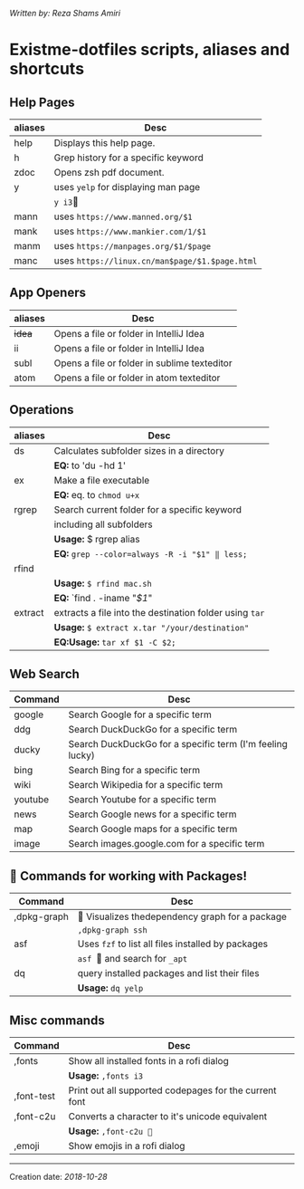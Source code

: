 _Written by: Reza Shams Amiri_

# Existme-dotfiles scripts, aliases and shortcuts
## Help Pages
| aliases | Desc |
| ------- | ---- |
| help      | Displays this help page. |
| h         | Grep history for a specific keyword |
| zdoc      | Opens zsh pdf document. |
| y         | uses `yelp` for displaying man page |
|           | `y i3` |
| mann      | uses `https://www.manned.org/$1` |
| mank      | uses `https://www.mankier.com/1/$1` |
| manm      | uses `https://manpages.org/$1/$page` |
| manc      | uses `https://linux.cn/man$page/$1.$page.html` |

## App Openers
| aliases | Desc |
| ------- | ---- |
| ~~idea~~ | Opens a file or folder in IntelliJ Idea |
| ii   | Opens a file or folder in IntelliJ Idea |
| subl | Opens a file or folder in sublime texteditor |
| atom | Opens a file or folder in atom texteditor |

## Operations
| aliases | Desc |
| ------- | ---- |
| ds        | Calculates subfolder sizes in a directory |
|           | **EQ:** to 'du -hd 1' |
| ex        | Make a file executable |
|           | **EQ:** eq. to `chmod u+x` |
| rgrep     | Search current folder for a specific keyword |
|           | including all subfolders |
|           | **Usage:** $ rgrep alias |
|           | **EQ:** `grep --color=always -R -i "$1" ‖ less;` |
| rfind     |  |
|           | **Usage:** `$ rfind mac.sh` |
|           | **EQ:** `find . -iname "*$1*" | grep -i "$1" --color=always` |
| extract   | extracts a file into the destination folder using `tar` |
|           | **Usage:** `$ extract x.tar "/your/destination"` |
|           | **EQ:Usage:** `tar xf $1 -C $2;` |

## Web Search
| Command   | Desc |
| --------- | ---- |
| google    | Search Google for a specific term |
| ddg       | Search DuckDuckGo for a specific term |
| ducky     | Search DuckDuckGo for a specific term (I'm feeling lucky) |
| bing      | Search Bing for a specific term |
| wiki      | Search Wikipedia for a specific term |
| youtube   | Search Youtube for a specific term |
| news      | Search Google news for a specific term |
| map       | Search Google maps for a specific term |
| image     | Search images.google.com for a specific term |


##  Commands for working with Packages!
| Command       | Desc |
| ------------- | ---- |
| ,dpkg-graph   |  Visualizes  thedependency graph for a package |
|               | `,dpkg-graph ssh` |
| asf           | Uses `fzf` to list all files installed by packages |
|               | `asf ` and search for `_apt` |
| dq            | query installed packages and list their files |
|               | **Usage:** `dq yelp` |


## Misc commands
| Command       | Desc |
| ------------- | ---- |
| ,fonts          |  Show all installed fonts in a rofi dialog |
|                 |  **Usage:** `,fonts i3` |
| ,font-test      |  Print out all supported codepages for the current font |
| ,font-c2u       |  Converts a character to it's unicode equivalent |
|                 |  **Usage:** `,font-c2u ` |
| ,emoji          |  Show emojis in a rofi dialog |

* * *


Creation date: _2018-10-28_